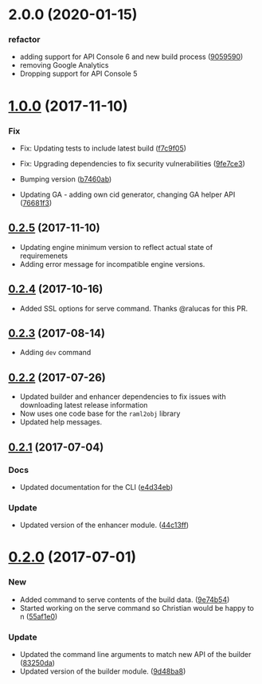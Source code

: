<a name="2.0.0"></a>
# 2.0.0 (2020-01-15)

### refactor

* adding support for API Console 6 and new build process ([9059590](https://github.com/mulesoft-labs/api-console-cli/commit/9059590))
* removing Google Analytics
* Dropping support for API Console 5

<a name="1.0.0"></a>
# [1.0.0](https://github.com/mulesoft-labs/api-console-cli/compare/v0.2.5...v1.0.0) (2017-11-10)

### Fix

* Fix: Updating tests to include latest build ([f7c9f05](https://github.com/mulesoft-labs/api-console-cli/commit/f7c9f05))
* Fix: Upgrading dependencies to fix security vulnerabilities ([9fe7ce3](https://github.com/mulesoft-labs/api-console-cli/commit/9fe7ce3))

* Bumping version ([b7460ab](https://github.com/mulesoft-labs/api-console-cli/commit/b7460ab))
* Updating GA - adding own cid generator, changing GA helper API ([76681f3](https://github.com/mulesoft-labs/api-console-cli/commit/76681f3))


<a name="0.2.5"></a>
## [0.2.5](https://github.com/mulesoft-labs/api-console-cli/compare/v0.2.4...v0.2.5) (2017-11-10)

* Updating engine minimum version to reflect actual state of requiremenets
* Adding error message for incompatible engine versions.

<a name="0.2.4"></a>
## [0.2.4](https://github.com/mulesoft-labs/api-console-cli/compare/0.2.3...v0.2.4) (2017-10-16)

* Added SSL options for serve command. Thanks @ralucas for this PR.

<a name="0.2.3"></a>
## [0.2.3](https://github.com/mulesoft-labs/api-console-cli/compare/0.2.2...0.2.3) (2017-08-14)

* Adding `dev` command

<a name="0.2.2"></a>
## [0.2.2](https://github.com/mulesoft-labs/api-console-cli/compare/v0.2.1...0.2.2) (2017-07-26)

* Updated builder and enhancer dependencies to fix issues with downloading latest release information
* Now uses one code base for the `raml2obj` library
* Updated help messages.

<a name="0.2.1"></a>
## [0.2.1](https://github.com/mulesoft-labs/api-console-cli/compare/0.2.0...v0.2.1) (2017-07-04)


### Docs

* Updated documentation for the CLI ([e4d34eb](https://github.com/mulesoft-labs/api-console-cli/commit/e4d34eb))

### Update

* Updated version of the enhancer module. ([44c13ff](https://github.com/mulesoft-labs/api-console-cli/commit/44c13ff))



<a name="0.2.0"></a>
# [0.2.0](https://github.com/mulesoft-labs/api-console-cli/compare/v0.1.4...v0.2.0) (2017-07-01)


### New

* Added command to serve contents of the build data. ([9e74b54](https://github.com/mulesoft-labs/api-console-cli/commit/9e74b54))
* Started working on the serve command so Christian would be happy to n ([55af1e0](https://github.com/mulesoft-labs/api-console-cli/commit/55af1e0))

### Update

* Updated the command line arguments to match new API of the builder ([83250da](https://github.com/mulesoft-labs/api-console-cli/commit/83250da))
* Updated version of the builder module. ([9d48ba8](https://github.com/mulesoft-labs/api-console-cli/commit/9d48ba8))

